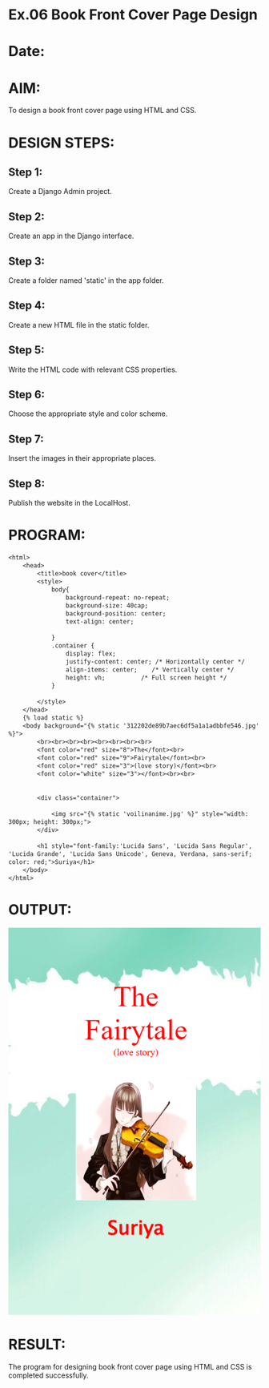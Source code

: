 # Ex.06 Book Front Cover Page Design
# Date:
# AIM:
To design a book front cover page using HTML and CSS.

# DESIGN STEPS:
## Step 1:
Create a Django Admin project.

## Step 2:
Create an app in the Django interface.

## Step 3:
Create a folder named 'static' in the app folder.

## Step 4:
Create a new HTML file in the static folder.

## Step 5:
Write the HTML code with relevant CSS properties.

## Step 6:
Choose the appropriate style and color scheme.

## Step 7:
Insert the images in their appropriate places.

## Step 8:
Publish the website in the LocalHost.

# PROGRAM:

```
<html>
    <head>
        <title>book cover</title>
        <style>
            body{
                background-repeat: no-repeat;
                background-size: 40cap;
                background-position: center;
                text-align: center;
                
            }
            .container {
                display: flex;
                justify-content: center; /* Horizontally center */
                align-items: center;    /* Vertically center */
                height: vh;          /* Full screen height */
            }
            
        </style>
    </head>
    {% load static %}
    <body background="{% static '312202de89b7aec6df5a1a1adbbfe546.jpg' %}">
        <br><br><br><br><br><br><br><br>
        <font color="red" size="8">The</font><br>
        <font color="red" size="9">Fairytale</font><br>
        <font color="red" size="3">(love story)</font><br>
        <font color="white" size="3"></font><br><br>
        
        
        <div class="container">
            
            <img src="{% static 'voilinanime.jpg' %}" style="width: 300px; height: 300px;">
        </div>
     
        <h1 style="font-family:'Lucida Sans', 'Lucida Sans Regular', 'Lucida Grande', 'Lucida Sans Unicode', Geneva, Verdana, sans-serif; color: red;">Suriya</h1>
    </body>
</html>
```
# OUTPUT:

![alt text](<Screenshot 2024-12-07 115940.png>)


# RESULT:
The program for designing book front cover page using HTML and CSS is completed successfully.
